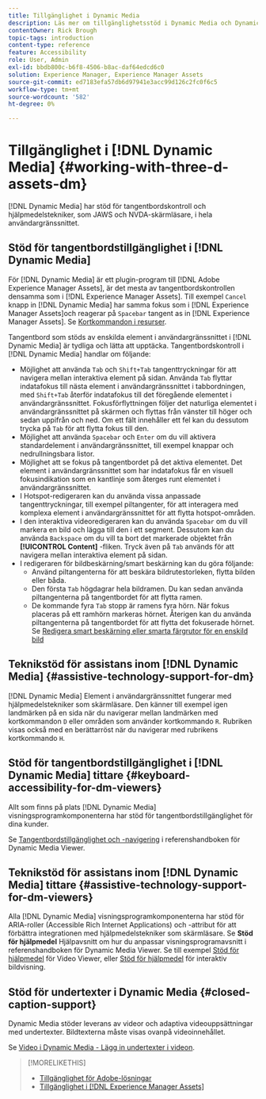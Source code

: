 ```yaml
---
title: Tillgänglighet i Dynamic Media
description: Läs mer om tillgänglighetsstöd i Dynamic Media och Dynamic Media Viewer.
contentOwner: Rick Brough
topic-tags: introduction
content-type: reference
feature: Accessibility
role: User, Admin
exl-id: bbdb800c-b6f8-4506-b8ac-daf64edcd6c0
solution: Experience Manager, Experience Manager Assets
source-git-commit: ed7183efa57db6d97941e3acc99d126c2fc0f6c5
workflow-type: tm+mt
source-wordcount: '582'
ht-degree: 0%

---
```


# Tillgänglighet i [!DNL Dynamic Media] {#working-with-three-d-assets-dm}

[!DNL Dynamic Media] har stöd för tangentbordskontroll och hjälpmedelstekniker, som JAWS och NVDA-skärmläsare, i hela användargränssnittet.

## Stöd för tangentbordstillgänglighet i [!DNL Dynamic Media]

För [!DNL Dynamic Media] är ett plugin-program till [!DNL Adobe Experience Manager Assets], är det mesta av tangentbordskontrollen densamma som i [!DNL Experience Manager Assets]. Till exempel `Cancel` knapp in [!DNL Dynamic Media] har samma fokus som i [!DNL Experience Manager Assets]och reagerar på `Spacebar` tangent as in [!DNL Experience Manager Assets]. Se [Kortkommandon i resurser](/help/assets/accessibility.md#keyboard-shortcuts).

Tangentbord som stöds av enskilda element i användargränssnittet i [!DNL Dynamic Media] är tydliga och lätta att upptäcka. Tangentbordskontroll i [!DNL Dynamic Media] handlar om följande:

* Möjlighet att använda `Tab` och `Shift+Tab` tangenttryckningar för att navigera mellan interaktiva element på sidan.
Använda `Tab` flyttar indatafokus till nästa element i användargränssnittet i tabbordningen, med `Shift+Tab` återför indatafokus till det föregående elementet i användargränssnittet.
Fokusförflyttningen följer det naturliga elementet i användargränssnittet på skärmen och flyttas från vänster till höger och sedan uppifrån och ned. Om ett fält innehåller ett fel kan du dessutom trycka på `Tab` för att flytta fokus till den.
* Möjlighet att använda `Spacebar` och `Enter` om du vill aktivera standardelement i användargränssnittet, till exempel knappar och nedrullningsbara listor.
* Möjlighet att se fokus på tangentbordet på det aktiva elementet. Det element i användargränssnittet som har indatafokus får en visuell fokusindikation som en kantlinje som återges runt elementet i användargränssnittet.
* I Hotspot-redigeraren kan du använda vissa anpassade tangenttryckningar, till exempel piltangenter, för att interagera med komplexa element i användargränssnittet för att flytta hotspot-områden.
* I den interaktiva videoredigeraren kan du använda `Spacebar` om du vill markera en bild och lägga till den i ett segment. Dessutom kan du använda `Backspace` om du vill ta bort det markerade objektet från **[!UICONTROL Content]** -fliken. Tryck även på `Tab` används för att navigera mellan interaktiva element på sidan.
* I redigeraren för bildbeskärning/smart beskärning kan du göra följande:
   * Använd piltangenterna för att beskära bildrutestorleken, flytta bilden eller båda.
   * Den första `Tab` högdagrar hela bildramen. Du kan sedan använda piltangenterna på tangentbordet för att flytta ramen.
   * De kommande fyra `Tab` stopp är ramens fyra hörn. När fokus placeras på ett ramhörn markeras hörnet. Återigen kan du använda piltangenterna på tangentbordet för att flytta det fokuserade hörnet.
Se [Redigera smart beskärning eller smarta färgrutor för en enskild bild](/help/assets/image-profiles.md#editing-the-smart-crop-or-smart-swatch-of-a-single-image)

<!-- Keyboarding is the same because Dynamic Media is using the same UI library (Coral 3 (AEM 6.5) or Coral Spectrum (in Skyline)) as entire AEM Assets.  -->

<!-- In the Hotspot editor, Dynamic Media lets you use arrow keys to control the position of a hot spot. See [Carousel Banners](/help/assets/dynamic-media/carousel-banners.md#adding-hotspots-or-image-maps-to-an-image-banner) or [Interactive Images](/help/assets/dynamic-media/interactive-images.md#adding-hotspots-to-an-image-banner)  -->

<!-- I think we should definitely mention this in the DM-specific area of documentation for keyboard support. -->

<!-- I would not get into much of details of specific keyboard support logic of these editors. One of the reasons - chances are that accessibility support will receive Phase2-like attention, with more holistic approach. -->

## Teknikstöd för assistans inom [!DNL Dynamic Media] {#assistive-technology-support-for-dm}

[!DNL Dynamic Media] Element i användargränssnittet fungerar med hjälpmedelstekniker som skärmläsare. Den känner till exempel igen landmärken på en sida när du navigerar mellan landmärken med kortkommandon `D` eller områden som använder kortkommando `R`. Rubriken visas också med en berättarröst när du navigerar med rubrikens kortkommando `H`.

## Stöd för tangentbordstillgänglighet i [!DNL Dynamic Media] tittare {#keyboard-accessibility-for-dm-viewers}

Allt som finns på plats [!DNL Dynamic Media] visningsprogramkomponenterna har stöd för tangentbordstillgänglighet för dina kunder.

Se [Tangentbordstillgänglighet och -navigering](https://experienceleague.adobe.com/docs/dynamic-media-developer-resources/library/c-keyboard-accessibility.html) i referenshandboken för Dynamic Media Viewer.

## Teknikstöd för assistans inom [!DNL Dynamic Media] tittare {#assistive-technology-support-for-dm-viewers}

Alla [!DNL Dynamic Media] visningsprogramkomponenterna har stöd för ARIA-roller (Accessible Rich Internet Applications) och -attribut för att förbättra integrationen med hjälpmedelstekniker som skärmläsare.
Se **Stöd för hjälpmedel** Hjälpavsnitt om hur du anpassar visningsprogramavsnitt i referenshandboken för Dynamic Media Viewer. Se till exempel [Stöd för hjälpmedel](https://experienceleague.adobe.com/docs/dynamic-media-developer-resources/library/viewers-aem-assets-dmc/video/r-html5-video-viewer-20-assistive.html) för Video Viewer, eller [Stöd för hjälpmedel](https://experienceleague.adobe.com/docs/dynamic-media-developer-resources/library/viewers-for-aem-assets-only/interactive-images/c-html5-aem-interactive-image-assistive.html#viewers-for-aem-assets-only) för interaktiv bildvisning.

## Stöd för undertexter i Dynamic Media {#closed-caption-support}

Dynamic Media stöder leverans av videor och adaptiva videouppsättningar med undertexter. Bildtexterna måste visas ovanpå videoinnehållet.

Se [Video i Dynamic Media - Lägg in undertexter i videon](/help/assets/video.md#adding-captions-to-video).

>[!MORELIKETHIS]
>
>* [Tillgänglighet för Adobe-lösningar](https://www.adobe.com/accessibility.html)
>* [Tillgänglighet i [!DNL Experience Manager Assets]](/help/assets/accessibility.md)
